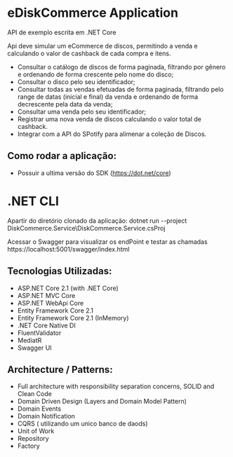 ﻿

eDiskCommerce Application
=====================
 API de exemplo escrita em .NET Core
 
  Api deve simular um eCommerce de discos, permitindo a venda e calculando o valor de cashback de cada compra e itens.

- Consultar o catálogo de discos de forma paginada, filtrando por gênero e ordenando de forma crescente pelo nome do disco;
- Consultar o disco pelo seu identificador;
- Consultar todas as vendas efetuadas de forma paginada, filtrando pelo range de datas (inicial e final) da venda e ordenando de forma decrescente pela data da venda;
- Consultar uma venda pelo seu identificador;
- Registrar uma nova venda de discos calculando o valor total de cashback.
- Integrar com a API do SPotify para alimenar a coleção de Discos.


## Como rodar a aplicação:
- Possuir a ultima versão do  SDK (https://dot.net/core)

 # .NET CLI
  Apartir do diretório clonado da aplicação:
  dotnet run --project DiskCommerce.Service\DiskCommerce.Service.csProj

  Acessar o Swagger para visualizar os endPoint e testar as chamadas
  https://localhost:5001/swagger/index.html

## Tecnologias Utilizadas:

- ASP.NET Core 2.1 (with .NET Core)
- ASP.NET MVC Core 
- ASP.NET WebApi Core
- Entity Framework Core 2.1
- Entity Framework Core 2.1 (InMemory)
- .NET Core Native DI
- FluentValidator
- MediatR
- Swagger UI

## Architecture / Patterns:

- Full architecture with responsibility separation concerns, SOLID and Clean Code
- Domain Driven Design (Layers and Domain Model Pattern)
- Domain Events
- Domain Notification
- CQRS ( utilizando um unico banco de daods)
- Unit of Work
- Repository
- Factory


